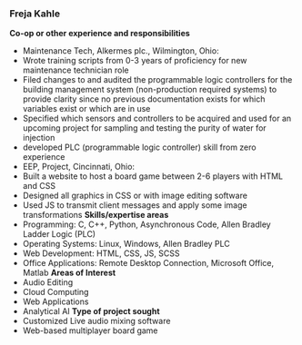 ### Freja Kahle

**Co-op or other experience and responsibilities**

- Maintenance Tech, Alkermes plc., Wilmington, Ohio:
- Wrote training scripts from 0-3 years of proficiency for new maintenance technician role
- Filed changes to and audited the programmable logic controllers for the building management system (non-production required systems) to provide clarity since no previous documentation exists for which variables exist or which are in use
- Specified which sensors and controllers to be acquired and used for an upcoming project for sampling and testing the purity of water for injection
- developed PLC (programmable logic controller) skill from zero experience
- EEP, Project, Cincinnati, Ohio:
- Built a website to host a board game between 2-6 players with HTML and CSS
- Designed all graphics in CSS or with image editing software
- Used JS to transmit client messages and apply some image transformations
  **Skills/expertise areas**
- Programming: C, C++, Python, Asynchronous Code, Allen Bradley Ladder Logic (PLC)
- Operating Systems: Linux, Windows, Allen Bradley PLC
- Web Development: HTML, CSS, JS, SCSS
- Office Applications: Remote Desktop Connection, Microsoft Office, Matlab
  **Areas of Interest**
- Audio Editing
- Cloud Computing
- Web Applications
- Analytical AI
  **Type of project sought**
- Customized Live audio mixing software
- Web-based multiplayer board game
